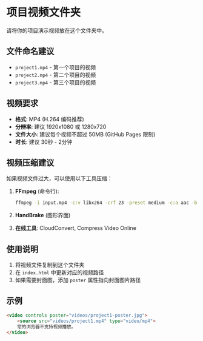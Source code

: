 # 项目视频文件夹

请将你的项目演示视频放在这个文件夹中。

## 文件命名建议

- `project1.mp4` - 第一个项目的视频
- `project2.mp4` - 第二个项目的视频  
- `project3.mp4` - 第三个项目的视频

## 视频要求

- **格式**: MP4 (H.264 编码推荐)
- **分辨率**: 建议 1920x1080 或 1280x720
- **文件大小**: 建议每个视频不超过 50MB (GitHub Pages 限制)
- **时长**: 建议 30秒 - 2分钟

## 视频压缩建议

如果视频文件过大，可以使用以下工具压缩：

1. **FFmpeg** (命令行):
   ```bash
   ffmpeg -i input.mp4 -c:v libx264 -crf 23 -preset medium -c:a aac -b:a 128k output.mp4
   ```

2. **HandBrake** (图形界面)
3. **在线工具**: CloudConvert, Compress Video Online

## 使用说明

1. 将视频文件复制到这个文件夹
2. 在 `index.html` 中更新对应的视频路径
3. 如果需要封面图，添加 `poster` 属性指向封面图片路径

## 示例

```html
<video controls poster="videos/project1-poster.jpg">
    <source src="videos/project1.mp4" type="video/mp4">
    您的浏览器不支持视频播放。
</video>
```
